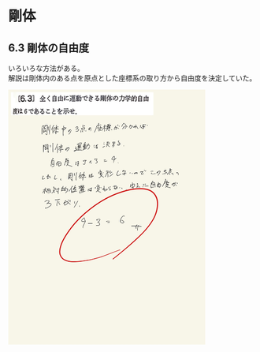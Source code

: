 <script type="text/javascript" async src="https://cdnjs.cloudflare.com/ajax/libs/mathjax/2.7.7/MathJax.js?config=TeX-MML-AM_CHTML">

</script>

<script type="text/x-mathjax-config">
 MathJax.Hub.Config({
 tex2jax: {
 inlineMath: [['$', '$'] ],
 displayMath: [ ['$$','$$'], ["\\[","\\]"] ]
 }
 });
</script>

# 剛体
## 6.3 剛体の自由度

いろいろな方法がある。
<br>
解説は剛体内のある点を原点とした座標系の取り方から自由度を決定していた。
<br>

<img width="400" alt="rikigaku-153" src="./images/rb-3/rikigaku-153.jpg">
